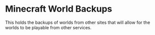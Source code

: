 # Minecraft World Backups

This holds the backups of worlds from other sites that will allow for the worlds to be playable from other services.
